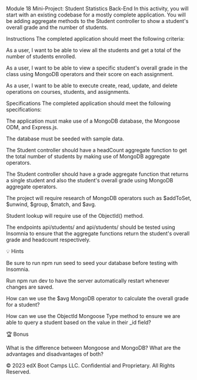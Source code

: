 Module 18 Mini-Project: Student Statistics Back-End
In this activity, you will start with an existing codebase for a mostly complete application.
You will be adding aggregate methods to the Student controller to show a student's overall grade and the number of students.

Instructions
The completed application should meet the following criteria:

As a user, I want to be able to view all the students and get a total of the number of students enrolled.

As a user, I want to be able to view a specific student's overall grade in the class using MongoDB operators and their score on each assignment.

As a user, I want to be able to execute create, read, update, and delete operations on courses, students, and assignments.

Specifications
The completed application should meet the following specifications:

The application must make use of a MongoDB database, the Mongoose ODM, and Express.js.

The database must be seeded with sample data.

The Student controller should have a headCount aggregate function to get the total number of students by making use of MongoDB aggregate operators.

The Student controller should have a grade aggregate function that returns a single student and also the student's overall grade using MongoDB aggregate operators.

The project will require research of MongoDB operators such as $addToSet, $unwind, $group, $match, and $avg.

Student lookup will require use of the ObjectId() method.

The endpoints api/students/<student id> and api/students/ should be tested using Insomnia to ensure that the aggregate functions return the student's overall grade and headcount respectively.

💡 Hints

Be sure to run npm run seed to seed your database before testing with Insomnia.

Run npm run dev to have the server automatically restart whenever changes are saved.

How can we use the $avg MongoDB operator to calculate the overall grade for a student?

How can we use the ObjectId Mongoose Type method to ensure we are able to query a student based on the value in their _id field?

🏆 Bonus

What is the difference between Mongoose and MongoDB? What are the advantages and disadvantages of both?

© 2023 edX Boot Camps LLC. Confidential and Proprietary. All Rights Reserved.